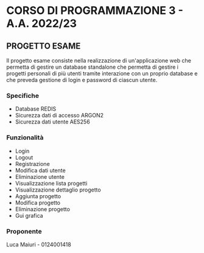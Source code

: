 # CORSO DI PROGRAMMAZIONE 3 - A.A. 2022/23

## PROGETTO ESAME

Il progetto esame consiste nella realizzazione di un'applicazione web che permetta di gestire un database 
standalone che permetta di gestire i progetti personali di più 
utenti tramite interazione con un proprio database e che preveda
gestione di login e password di ciascun utente.

### Specifiche

- Database REDIS
- Sicurezza dati di accesso ARGON2
- Sicurezza dati utente AES256

### Funzionalità

- Login
- Logout
- Registrazione
- Modifica dati utente
- Eliminazione utente
- Visualizzazione lista progetti
- Visualizzazione dettaglio progetto
- Aggiunta progetto
- Modifica progetto
- Eliminazione progetto
- Gui grafica

### Proponente

Luca Maiuri - 0124001418